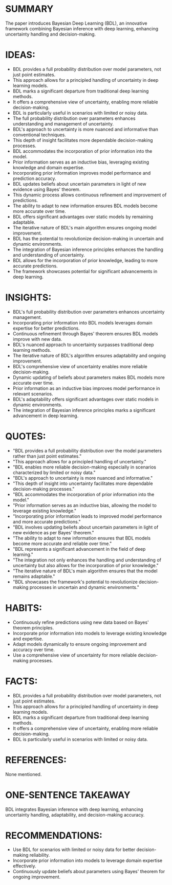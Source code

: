 # SUMMARY
The paper introduces Bayesian Deep Learning (BDL), an innovative framework combining Bayesian inference with deep learning, enhancing uncertainty handling and decision-making.

# IDEAS:
- BDL provides a full probability distribution over model parameters, not just point estimates.
- This approach allows for a principled handling of uncertainty in deep learning models.
- BDL marks a significant departure from traditional deep learning methods.
- It offers a comprehensive view of uncertainty, enabling more reliable decision-making.
- BDL is particularly useful in scenarios with limited or noisy data.
- The full probability distribution over parameters enhances understanding and management of uncertainty.
- BDL's approach to uncertainty is more nuanced and informative than conventional techniques.
- This depth of insight facilitates more dependable decision-making processes.
- BDL accommodates the incorporation of prior information into the model.
- Prior information serves as an inductive bias, leveraging existing knowledge and domain expertise.
- Incorporating prior information improves model performance and prediction accuracy.
- BDL updates beliefs about uncertain parameters in light of new evidence using Bayes' theorem.
- This dynamic process allows continuous refinement and improvement of predictions.
- The ability to adapt to new information ensures BDL models become more accurate over time.
- BDL offers significant advantages over static models by remaining adaptable.
- The iterative nature of BDL's main algorithm ensures ongoing model improvement.
- BDL has the potential to revolutionize decision-making in uncertain and dynamic environments.
- The integration of Bayesian inference principles enhances the handling and understanding of uncertainty.
- BDL allows for the incorporation of prior knowledge, leading to more accurate predictions.
- The framework showcases potential for significant advancements in deep learning.

# INSIGHTS:
- BDL's full probability distribution over parameters enhances uncertainty management.
- Incorporating prior information into BDL models leverages domain expertise for better predictions.
- Continuous refinement through Bayes' theorem ensures BDL models improve with new data.
- BDL's nuanced approach to uncertainty surpasses traditional deep learning methods.
- The iterative nature of BDL's algorithm ensures adaptability and ongoing improvement.
- BDL's comprehensive view of uncertainty enables more reliable decision-making.
- Dynamic updating of beliefs about parameters makes BDL models more accurate over time.
- Prior information as an inductive bias improves model performance in relevant scenarios.
- BDL's adaptability offers significant advantages over static models in dynamic environments.
- The integration of Bayesian inference principles marks a significant advancement in deep learning.

# QUOTES:
- "BDL provides a full probability distribution over the model parameters rather than just point estimates."
- "This approach allows for a principled handling of uncertainty."
- "BDL enables more reliable decision-making especially in scenarios characterized by limited or noisy data."
- "BDL's approach to uncertainty is more nuanced and informative."
- "This depth of insight into uncertainty facilitates more dependable decision-making processes."
- "BDL accommodates the incorporation of prior information into the model."
- "Prior information serves as an inductive bias, allowing the model to leverage existing knowledge."
- "Incorporating prior information leads to improved model performance and more accurate predictions."
- "BDL involves updating beliefs about uncertain parameters in light of new evidence as per Bayes' theorem."
- "The ability to adapt to new information ensures that BDL models become more accurate and reliable over time."
- "BDL represents a significant advancement in the field of deep learning."
- "The integration not only enhances the handling and understanding of uncertainty but also allows for the incorporation of prior knowledge."
- "The iterative nature of BDL's main algorithm ensures that the model remains adaptable."
- "BDL showcases the framework's potential to revolutionize decision-making processes in uncertain and dynamic environments."

# HABITS:
- Continuously refine predictions using new data based on Bayes' theorem principles.
- Incorporate prior information into models to leverage existing knowledge and expertise.
- Adapt models dynamically to ensure ongoing improvement and accuracy over time.
- Use a comprehensive view of uncertainty for more reliable decision-making processes.

# FACTS:
- BDL provides a full probability distribution over model parameters, not just point estimates.
- This approach allows for a principled handling of uncertainty in deep learning models.
- BDL marks a significant departure from traditional deep learning methods.
- It offers a comprehensive view of uncertainty, enabling more reliable decision-making.
- BDL is particularly useful in scenarios with limited or noisy data.

# REFERENCES:
None mentioned.

# ONE-SENTENCE TAKEAWAY
BDL integrates Bayesian inference with deep learning, enhancing uncertainty handling, adaptability, and decision-making accuracy.

# RECOMMENDATIONS:
- Use BDL for scenarios with limited or noisy data for better decision-making reliability.
- Incorporate prior information into models to leverage domain expertise effectively.
- Continuously update beliefs about parameters using Bayes' theorem for ongoing improvement.